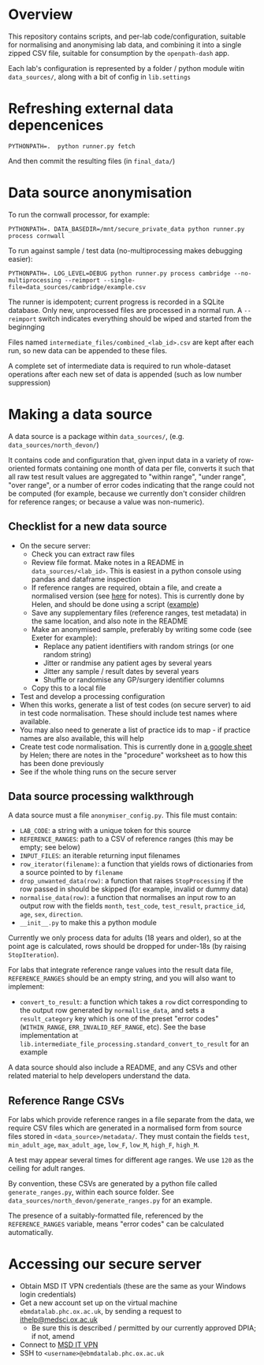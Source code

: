 # Overview

This repository contains scripts, and per-lab code/configuration,
suitable for normalising and anonymising lab data, and combining it
into a single zipped CSV file, suitable for consumption by the
`openpath-dash` app.

Each lab's configuration is represented by a folder / python module
witin `data_sources/`, along with a bit of config in `lib.settings`

# Refreshing external data depencenices

    PYTHONPATH=.  python runner.py fetch

And then commit the resulting files (in `final_data/`)


# Data source anonymisation

To run the cornwall processor, for example:

    PYTHONPATH=. DATA_BASEDIR=/mnt/secure_private_data python runner.py process cornwall

To run against sample / test data (no-multiprocessing makes debugging easier):

    PYTHONPATH=. LOG_LEVEL=DEBUG python runner.py process cambridge --no-multiprocessing --reimport --single-file=data_sources/cambridge/example.csv

The runner is idempotent; current progress is recorded in a SQLite
database. Only new, unprocessed files are processed in a normal run. A
`--reimport` switch indicates everything should be wiped and started
from the beginnging

Files named `intermediate_files/combined_<lab_id>.csv` are kept after
each run, so new data can be appended to these files.

A complete set of intermediate data is required to run whole-dataset
operations after each new set of data is appended (such as low number
suppression)


# Making a data source


A data source is a package within `data_sources/`,
(e.g. `data_sources/north_devon/`)

It contains code and configuration that, given input data in a variety
of row-oriented formats containing one month of data per file,
converts it such that all raw test result values are aggregated to
"within range", "under range", "over range", or a number of error
codes indicating that the range could not be computed (for example,
because we currently don't consider children for reference ranges; or
because a value was non-numeric).


## Checklist for a new data source

* On the secure server:
  * Check you can extract raw files
  * Review file format. Make notes in a README in `data_sources/<lab_id>`.  This is easiest in a python console using pandas and dataframe inspection
  * If reference ranges are required, obtain a file, and create a normalised version (see [here](https://github.com/ebmdatalab/openpath-pipeline/blob/0d378e18b6581ecb1e588cb50d129487de927623/lib/intermediate_file_processing.py#L64-L74) for notes). This is currently done by Helen, and should be done using a script ([example](https://github.com/ebmdatalab/openpath-pipeline/blob/0d378e18b6581ecb1e588cb50d129487de927623/data_sources/cornwall/generate_ranges.py))
  * Save any supplementary files (reference ranges, test metadata) in the same location, and also note in the README
  * Make an anonymised sample, preferably by writing some code (see Exeter for example):
    * Replace any patient identifiers with random strings (or one random string)
    * Jitter or randmise any patient ages by several years
    * Jitter any sample / result dates by several years
    * Shuffle or randomise any GP/surgery identifier columns
  * Copy this to a local file
* Test and develop a processing configuration
* When this works, generate a list of test codes (on secure server) to aid in test code normalisation. These should include test names where available.
* You may also need to generate a list of practice ids to map - if practice names are also available, this will help
* Create test code normalisation. This is currently done in [a google sheet](https://drive.google.com/drive/u/1/folders/1IptCY7S_32fGnxWQQJaN2p51b1phaeK1) by Helen; there are notes in the "procedure" worksheet as to how this has been done previously
* See if the whole thing runs on the secure server

## Data source processing walkthrough

A data source must a file `anonymiser_config.py`.  This file must contain:

* `LAB_CODE`: a string with a unique token for this source
* `REFERENCE_RANGES`: path to a CSV of reference ranges (this may be empty; see below)
* `INPUT_FILES`: an iterable returning input filenames
* `row_iterator(filename)`: a function that yields rows of dictionaries from a source pointed to by `filename`
* `drop_unwanted_data(row)`: a function that raises `StopProcessing` if the row passed in should be skipped (for example, invalid or dummy data)
* `normalise_data(row)`: a function that normalises an input row to an output row with the fields `month`, `test_code`, `test_result`, `practice_id`, `age`, `sex`, `direction`.
* `__init__.py` to make this a python module

Currently we only process data for adults (18 years and older), so at
the point age is calculated, rows should be dropped for under-18s (by
raising `StopIteration`).

For labs that integrate reference range values into the result data
file, `REFERENCE_RANGES` should be an empty string, and you will also
want to implement:

* `convert_to_result`: a function which takes a `row` dict
  corresponding to the output row generated by `normallise_data`, and
  sets a `result_category` key which is one of the preset "error
  codes" (`WITHIN_RANGE`, `ERR_INVALID_REF_RANGE`, etc). See the base
  implementation at
  `lib.intermediate_file_processing.standard_convert_to_result` for an
  example

A data source should also include a README, and any CSVs and other
related material to help developers understand the data.

## Reference Range CSVs

For labs which provide reference ranges in a file separate from the
data, we require CSV files which are generated in a normalised form
from source files stored in `<data_source>/metadata/`.  They must
contain the fields `test`, `min_adult_age`, `max_adult_age`, `low_F`,
`low_M`, `high_F`, `high_M`.

A test may appear several times for different age ranges. We use `120`
as the ceiling for adult ranges.

By convention, these CSVs are generated by a python file called
`generate_ranges.py`, within each source folder.  See
`data_sources/north_devon/generate_ranges.py` for an example.

The presence of a suitably-formatted file, referenced by the
`REFERENCE_RANGES` variable, means "error codes" can be calculated
automatically.


# Accessing our secure server

* Obtain MSD IT VPN credentials (these are the same as your Windows login credentials)
* Get a new account set up on the virtual machine `ebmdatalab.phc.ox.ac.uk`, by sending a request to ithelp@medsci.ox.ac.uk
  * Be sure this is described / permitted by our currently approved DPIA; if not, amend
* Connect to [MSD IT VPN](https://www.medsci.ox.ac.uk/divisional-services/support-services-1/information-technology/document-and-file-storage/vpn)
* SSH to `<username>@ebmdatalab.phc.ox.ac.uk`
